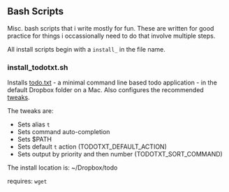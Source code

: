 Bash Scripts
---

Misc. bash scripts that i write mostly for fun. These are written for good practice for things i occassionally need to do that involve multiple steps.

All install scripts begin with a `install_` in the file name.

### install_todotxt.sh
Installs [todo.txt](http://todotxt.com/) - a minimal command line based todo application - in the default Dropbox folder on a Mac. Also configures the recommended [tweaks](https://github.com/ginatrapani/todo.txt-cli/wiki/Tips-and-Tricks). 

The tweaks are:

- Sets alias `t`
- Sets command auto-completion
- Sets $PATH 
- Sets default `t` action (TODOTXT_DEFAULT_ACTION)
- Sets output by priority and then number (TODOTXT_SORT_COMMAND)

The install location is: ~/Dropbox/todo

requires: `wget`